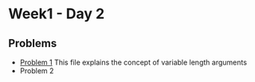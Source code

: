 # Week1 - Day 2

## Problems
- [Problem 1](https://github.com/sanjaymadaan/PostImmersion2025-PIPTP-Prep-2025/blob/main/Week1/Day2/Sample)
  This file explains the concept of variable length arguments
- Problem 2
